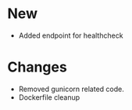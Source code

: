 # New

- Added endpoint for healthcheck

# Changes

- Removed gunicorn related code.
- Dockerfile cleanup